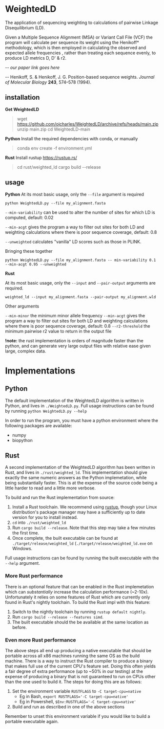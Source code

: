 # WeightedLD

The application of sequencing weighting to calculations of pairwise Linkage Disequilibrium (LD).

Given a Multiple Sequence Alignment (MSA) or Variant Call File (VCF) the program will calculate per sequence its weight using the Henikoff* methodology, which is then employed in calculating the observed and expected allele frequencies , rather than treating each sequence evenly,  to produce LD metrics D, D' & r2.

-- *our paper link goes here*

-- Henikoff, S. & Henikoff, J. G. Position-based sequence weights. _Journal of Molecular Biology_ **243**, 574–578 (1994).


## installation
**Get WeightedLD**
> wget https://github.com/ojcharles/WeightedLD/archive/refs/heads/main.zip
> unzip main.zip
> cd WeightedLD-main

**Python**
Install the required dependencies with conda, or manually
> conda env create -f environment.yml

**Rust**
Install rustup https://rustup.rs/
> cd rust/weighted_ld
> cargo build --release

## usage
**Python**
At its most basic usage, only the `--file` argument is required

    python WeightedLD.py --file my_alignment.fasta
    
`--min-variability` can be used to alter the number of sites for which LD is computed, default: 0.02

`--min-acgt` gives the program a way to filter out sites for both LD and weighting calculations where there is poor sequence coverage, default: 0.8

`--unweighted` calculates "vanilla" LD scores such as those in PLINK.

Bringing these together

    python WeightedLD.py --file my_alignment.fasta -- min-variability 0.1 --min-acgt 0.95 --unweighted


**Rust**

At its most basic usage, only the `--input` and `--pair-output` arguments are required.

    weighted_ld --input my_alignment.fasta --pair-output my_alignment.wld
    
Other arguments

`--min-minor` the minimum minor allele frequency
`--min-acgt` gives the program a way to filter out sites for both LD and weighting calculations where there is poor sequence coverage, default: 0.8
`--r2-threshold`  the minimum pairwise r2 value to return in the output file

**!note:** the rust implementation is orders of magnitude faster than the python, and can generate very large output files with relative ease given large, complex data.


# Implementations

## Python

The default implementation of the WeightedLD algorithm is written in Python, and lives in `./WeightedLD.py`. Full usage instructions can be found by running `python WeightedLD.py --help`

In order to run the program, you must have a python environment where the following packages are available:
- numpy
- biopython

## Rust

A second implementation of the WeightedLD algorithm has been written in Rust, and lives in `./rust/weighted_ld`.
This implementation should give exactly the same numeric answers as the Python implemetation, while being substantially faster.
This is at the expense of the source code being a little harder to read and a little more verbose.

To build and run the Rust implementation from source:
1. Install a Rust toolchain. We recommend using [rustup](https://rustup.rs/), though your Linux distribution's package manager may have a sufficiently up to date version for you to install instead.
2. `cd` into `./rust/weighted_ld`
3. Run `cargo build --release`. Note that this step may take a few minutes the first time.
4. Once complete, the built executable can be found at `./target/release/weighted_ld` (`./target/release/weighted_ld.exe` on Windows.

Full usage instructions can be found by running the built executable with the `--help` argument.

### More Rust performance

There is an optional feature that can be enabled in the Rust implemetation which can *substantially* increase the calculation performance (~2-10x).
Unfortunately it relies on some features of Rust which are currently only found in Rust's nightly toolchain.
To build the Rust impl with this feature:
1. Switch to the nightly toolchain by running `rustup default nightly`.
2. Run `cargo build --release --features simd`.
3. The built executable should the be available at the same location as before.

### Even more Rust performance

The above steps all end up producing a native executable that should be portable across all x86 machines running the same OS as the build machine.
There is a way to instruct the Rust compiler to produce a binary that makes full use of the current CPU's feature set.
Doing this often yields a fair degree of extra performance (up to ~50% in our testing) at the expense of producing a binary that is not guaranteed to run on CPUs other than the one used to build it.
The steps for doing this are as follows:
1. Set the environment variable `RUSTFLAGS` to `-C target-cpu=native`
   - Eg in Bash, `export RUSTFLAGS='-C target-cpu=native'`
   - Eg in Powershell, `$Env:RUSTFLAGS='-C target-cpu=native'`
2. Build and run as described in one of the above sections

Remember to unset this environment variable if you would like to build a portable executable again.